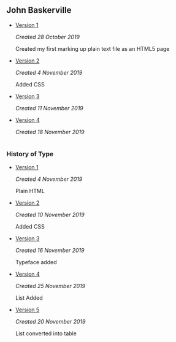 # <h2>John Baskerville</h2>



- [Version 1](https://jessicaw89.github.io/john_baskerville/johnbaskerville.html)

    *Created 28 October 2019*
    
    Created my first marking up plain text file as an HTML5 page


- [Version 2](https://jessicaw89.github.io/john_baskerville/johnbaskerville2.html)

    *Created 4 November 2019*
    
    Added CSS

- [Version 3](https://jessicaw89.github.io/john_baskerville/johnbaskerville3.html)

    *Created 11 November 2019*
    
- [Version 4](https://jessicaw89.github.io/john_baskerville/johnbaskerville4.html)

    *Created 18 November 2019*
    
# <h3>History of Type</h3>

- [Version 1](https://jessicaw89.github.io/john_baskerville/history1.html)

    *Created 4 November 2019*
    
    Plain HTML

- [Version 2](https://jessicaw89.github.io/john_baskerville/history2.html)

    *Created 10 November 2019*
    
    Added CSS

- [Version 3](https://jessicaw89.github.io/john_baskerville/history3.html)    

    *Created 16 November 2019*
    
    Typeface added 
    
- [Version 4](https://jessicaw89.github.io/john_baskerville/history4.html)   

    *Created 25 November 2019*
    
    List Added

- [Version 5](https://jessicaw89.github.io/john_baskerville/history5.html)     

    *Created 20 November 2019*
    
    List converted into table
